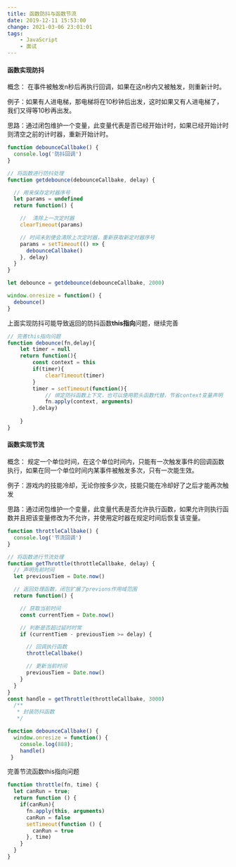 ```yaml
---
title: 函数防抖与函数节流
date: 2019-12-11 15:53:00
change: 2021-03-06 23:01:01
tags: 
    - JavaScript
	- 面试
---
```


#### 函数实现防抖

概念： 在事件被触发n秒后再执行回调，如果在这n秒内又被触发，则重新计时。

例子：如果有人进电梯，那电梯将在10秒钟后出发，这时如果又有人进电梯了，我们又得等10秒再出发。

思路：通过闭包维护一个变量，此变量代表是否已经开始计时，如果已经开始计时则清空之前的计时器，重新开始计时。

```js
function debounceCallbake() {
  console.log('防抖回调')
}

// 将函数进行防抖处理
function getdebounce(debounceCallbake, delay) {

  // 用来保存定时器序号
  let params = undefined
  return function() {

    //  清除上一次定时器
    clearTimeout(params)

    // 时间未到便会清除上次定时器，重新获取新定时器序号
    params = setTimeout(() => {
      debounceCallbake()
    }, delay)
  }
}

let debounce = getdebounce(debounceCallbake, 2000)

window.onresize = function() {
  debounce()
}

```

上面实现防抖可能导致返回的防抖函数**this指向**问题，继续完善

```js
// 完善this指向问题
function debounce(fn,delay){
    let timer = null
    return function(){
      	const context = this
        if(timer){
            clearTimeout(timer)
        }
        timer = setTimeout(function(){
          	// 绑定防抖函数上下文，也可以使用箭头函数代替，节省context变量声明
            fn.apply(context, arguments)
        },delay)
        
    }
}
```

#### 函数实现节流

概念： 规定一个单位时间，在这个单位时间内，只能有一次触发事件的回调函数执行，如果在同一个单位时间内某事件被触发多次，只有一次能生效。

例子：游戏内的技能冷却，无论你按多少次，技能只能在冷却好了之后才能再次触发

思路：通过闭包维护一个变量，此变量代表是否允许执行函数，如果允许则执行函数并且把该变量修改为不允许，并使用定时器在规定时间后恢复该变量。

```js
function throttleCallbake() {
  console.log('节流回调')
}

// 将函数进行节流处理
function getThrottle(throttleCallbake, delay) {
  // 声明先前时间
  let previousTiem = Date.now()

  // 返回处理函数，闭包扩展了previons作用域范围
  return function() {

    // 获取当前时间
    const currentTiem = Date.now()

    // 判断是否超过延时时常
    if (currentTiem - previousTiem >= delay) {

      // 回调执行函数
      throttleCallbake()

      // 更新当前时间
      previousTiem = Date.now()
    }
  }
}
const handle = getThrottle(throttleCallbake, 3000)
  /**
   * 封装防抖函数
   */

function debounceCallbake() {
  window.onresize = function() {
    console.log(888);
    handle()
 }
```

完善节流函数this指向问题

```js
function throttle(fn, time) {
  let canRun = true;
  return function () {
    if(canRun){
      fn.apply(this, arguments)
      canRun = false
      setTimeout(function () {
        canRun = true
      }, time)
    }
  }
}
```

